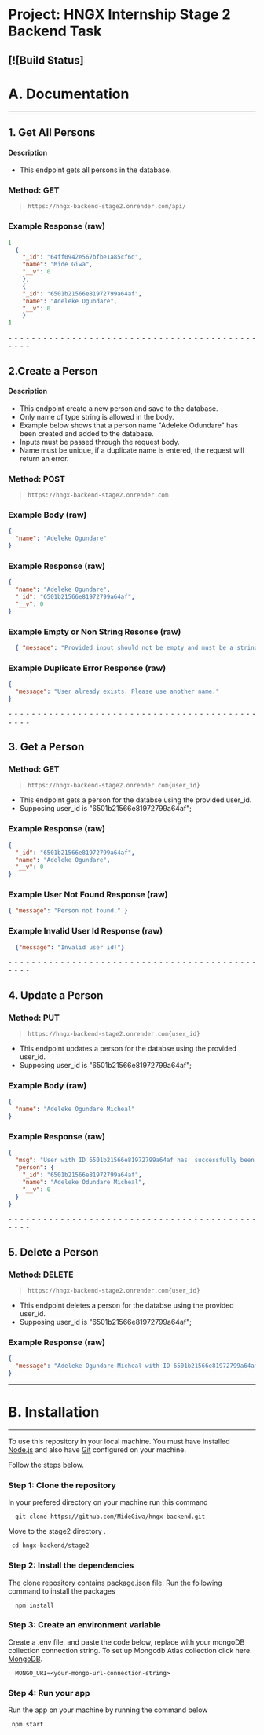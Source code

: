# Project: HNGX Internship Stage 2 Backend Task

## [![Build Status]

# A. Documentation

---

## 1. Get All Persons

#### Description

- This endpoint gets all persons in the database.

### Method: GET

> ```
> https://hngx-backend-stage2.onrender.com/api/
> ```

### Example Response (**raw**)

```json
[
  {
    "_id": "64ff0942e567bfbe1a85cf6d",
    "name": "Mide Giwa",
    "__v": 0
    },
    {
    "_id": "6501b21566e81972799a64af",
    "name": "Adeleke Ogundare",
    "__v": 0
    }
]
```

⁃ ⁃ ⁃ ⁃ ⁃ ⁃ ⁃ ⁃ ⁃ ⁃ ⁃ ⁃ ⁃ ⁃ ⁃ ⁃ ⁃ ⁃ ⁃ ⁃ ⁃ ⁃ ⁃ ⁃ ⁃ ⁃ ⁃ ⁃ ⁃ ⁃ ⁃ ⁃ ⁃ ⁃ ⁃ ⁃ ⁃ ⁃ ⁃ ⁃ ⁃ ⁃ ⁃ ⁃ ⁃ ⁃ ⁃

## 2.Create a Person

#### Description

- This endpoint create a new person and save to the database.
- Only name of type string is allowed in the body.
- Example below shows that a person name "Adeleke Odundare" has been created and added to the database.
- Inputs must be passed through the request body.
- Name must be unique, if a duplicate name is entered, the request will return an error.

### Method: POST

> ```
> https://hngx-backend-stage2.onrender.com
> ```

### Example Body (**raw**)

```json
{
  "name": "Adeleke Ogundare"
}
```

### Example Response (**raw**)

```json
{
  "name": "Adeleke Ogundare",
  "_id": "6501b21566e81972799a64af",
  "__v": 0
}
```

### Example Empty or Non String Resonse (**raw**)

```json
  { "message": "Provided input should not be empty and must be a string! Example: Mide Giwa." }

```

### Example Duplicate Error Response (**raw**)

```json
{
  "message": "User already exists. Please use another name."
}
```

⁃ ⁃ ⁃ ⁃ ⁃ ⁃ ⁃ ⁃ ⁃ ⁃ ⁃ ⁃ ⁃ ⁃ ⁃ ⁃ ⁃ ⁃ ⁃ ⁃ ⁃ ⁃ ⁃ ⁃ ⁃ ⁃ ⁃ ⁃ ⁃ ⁃ ⁃ ⁃ ⁃ ⁃ ⁃ ⁃ ⁃ ⁃ ⁃ ⁃ ⁃ ⁃ ⁃ ⁃ ⁃ ⁃ ⁃

## 3. Get a Person

### Method: GET

> ```
> https://hngx-backend-stage2.onrender.com{user_id}
> ```

- This endpoint gets a person for the databse using the provided user_id.
- Supposing user_id is "6501b21566e81972799a64af";

### Example Response (**raw**)

```json
{
  "_id": "6501b21566e81972799a64af",
  "name": "Adeleke Ogundare",
  "__v": 0
}
```

### Example User Not Found Response (**raw**)

```json 
{ "message": "Person not found." }
```
### Example Invalid User Id Response (**raw**)

```json
  {"message": "Invalid user id!"}
```
⁃ ⁃ ⁃ ⁃ ⁃ ⁃ ⁃ ⁃ ⁃ ⁃ ⁃ ⁃ ⁃ ⁃ ⁃ ⁃ ⁃ ⁃ ⁃ ⁃ ⁃ ⁃ ⁃ ⁃ ⁃ ⁃ ⁃ ⁃ ⁃ ⁃ ⁃ ⁃ ⁃ ⁃ ⁃ ⁃ ⁃ ⁃ ⁃ ⁃ ⁃ ⁃ ⁃ ⁃ ⁃ ⁃ ⁃

## 4. Update a Person

### Method: PUT

> ```
> https://hngx-backend-stage2.onrender.com{user_id}
> ```

- This endpoint updates a person for the databse using the provided user_id.
- Supposing user_id is "6501b21566e81972799a64af";

### Example Body (**raw**)

```json
{
  "name": "Adeleke Ogundare Micheal"
}
```

### Example Response (**raw**)

```json
{
  "msg": "User with ID 6501b21566e81972799a64af has  successfully been updated.",
  "person": {
    "_id": "6501b21566e81972799a64af",
    "name": "Adeleke Odundare Micheal",
    "__v": 0
  }
}
```

⁃ ⁃ ⁃ ⁃ ⁃ ⁃ ⁃ ⁃ ⁃ ⁃ ⁃ ⁃ ⁃ ⁃ ⁃ ⁃ ⁃ ⁃ ⁃ ⁃ ⁃ ⁃ ⁃ ⁃ ⁃ ⁃ ⁃ ⁃ ⁃ ⁃ ⁃ ⁃ ⁃ ⁃ ⁃ ⁃ ⁃ ⁃ ⁃ ⁃ ⁃ ⁃ ⁃ ⁃ ⁃ ⁃ ⁃

## 5. Delete a Person

### Method: DELETE

> ```
> https://hngx-backend-stage2.onrender.com{user_id}
> ```

- This endpoint deletes a person for the databse using the provided user_id.
- Supposing user_id is "6501b21566e81972799a64af";

### Example Response (**raw**)

```json
{
  "message": "Adeleke Ogundare Micheal with ID 6501b21566e81972799a64af has been deleted."
}
```

---

# B. Installation

---

To use this repository in your local machine. You must have installed [Node.js](https://nodejs.org/) and also have [Git](https://git-scm.com/) configured on your machine.

Follow the steps below.

### Step 1: Clone the repository

In your prefered directory on your machine run this command

```
  git clone https://github.com/MideGiwa/hngx-backend.git
```

Move to the stage2 directory .

```
 cd hngx-backend/stage2
```

### Step 2: Install the dependencies

The clone repository contains package.json file. Run the following command to install the packages

```
  npm install
```

### Step 3: Create an environment variable

Create a .env file, and paste the code below, replace <your-mongo-url-connection-string> with your mongoDB collection connection string. 
To set up Mongodb Atlas collection click here. [MongoDB](https://www.mongodb.com/).

```
  MONGO_URI=<your-mongo-url-connection-string>
```

### Step 4: Run your app

Run the app on your machine by running the command below

```
 npm start
```
